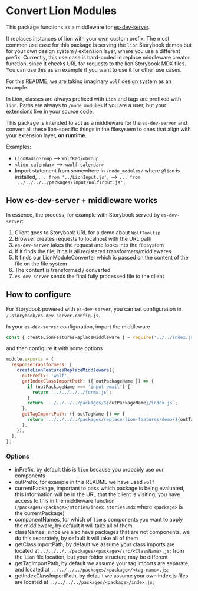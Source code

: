 # Convert Lion Modules

This package functions as a middleware for [es-dev-server](https://github.com/open-wc/open-wc/tree/master/packages/es-dev-server).

It replaces instances of lion with your own custom prefix.
The most common use case for this package is serving the `lion` Storybook demos but for your own design system / extension layer,
where you use a different prefix.
Currently, this use case is hard-coded in replace middleware creator function, since it checks URL for requests to the lion Storybook MDX files.
You can use this as an example if you want to use it for other use cases.

For this README, we are taking imaginary `wolf` design system as an example.

In Lion, classes are always prefixed with `Lion` and tags are prefixed with `lion`. Paths are always to `/node_modules` if you are a user, but your extensions live in your source code.

This package is intended to act as a middleware for the `es-dev-server` and convert all these lion-specific things in the filesystem to ones that align with your extension layer, **on runtime**.

Examples:

- `LionRadioGroup` --> `WolfRadioGroup`
- `<lion-calendar>` --> `<wolf-calendar>`
- Import statement from somewhere in `/node_modules/` where `@lion` is installed, `... from '../LionInput.js';` --> `... from '../../../../packages/input/WolfInput.js';`

## How es-dev-server + middleware works

In essence, the process, for example with Storybook served by `es-dev-server`:

1. Client goes to Storybook URL for a demo about `WolfTooltip`
2. Browser creates requests to localhost with the URL path
3. `es-dev-server` takes the request and looks into the filesystem
4. If it finds the file, it calls all registered transformers/middlewares
5. It finds our LionModuleConverter which is passed on the content of the file on the file system
6. The content is transformed / converted
7. `es-dev-server` sends the final fully processed file to the client

## How to configure

For Storybook powered with `es-dev-server`, you can set configuration in `/.storybook/es-dev-server.config.js`.

In your `es-dev-server` configuration, import the middleware

```js
const { createLionFeaturesReplaceMiddleware } = require('../../index.js');
```

and then configure it with some options

```js
module.exports = {
  responseTransformers: [
    createLionFeaturesReplaceMiddleware({
      outPrefix: 'wolf',
      getIndexClassImportPath: ({ outPackageName }) => {
        if (outPackageName === 'input-email') {
          return '../../../../forms.js';
        }
        return `../../../../packages/${outPackageName}/index.js`;
      },
      getTagImportPath: ({ outTagName }) => {
        return `../../../../packages/replace-lion-features/demo/${outTagName}.js`;
      },
    }),
  ],
};
```

### Options

- inPrefix, by default this is `lion` because you probably use our components
- outPrefix, for example in this README we have used `wolf`
- currentPackage, important to pass which package is being evaluated, this information will be in the URL that the client is visiting, you have access to this in the middleware function (`/packages/<package>/stories/index.stories.mdx` where `<package>` is the currentPackage)
- componentNames, for which of `lion`s components you want to apply the middleware, by default it will take all of them
- classNames, since we also have packages that are not components, we do this separately, by default it will take all of them
- getClassImportPath, by default we assume your class imports are located at `../../../../packages/<package>/src/<ClassName>.js`; from the `lion` file location, but your folder structure may be different
- getTagImportPath, by default we assume your tag imports are separate, and located at `../../../../packages/<package>/<tag-name>.js`;
- getIndexClassImportPath, by default we assume your own index.js files are located at `../../../../packages/<package>/index.js`;
